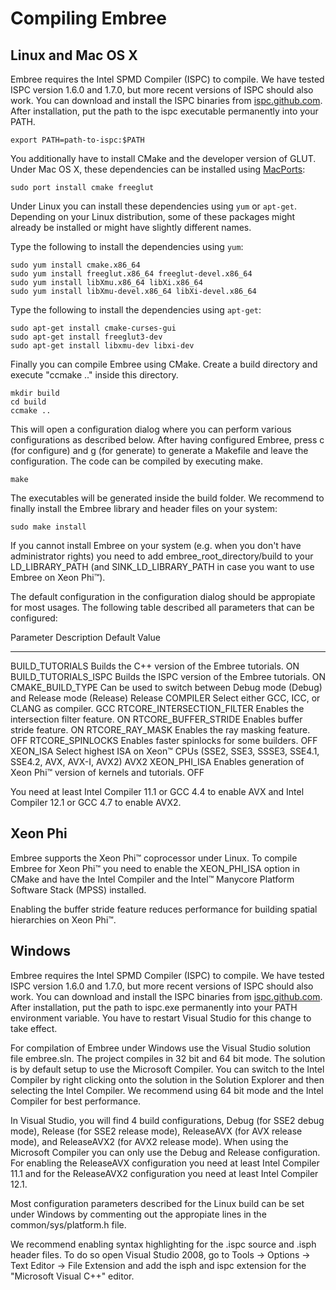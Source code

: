 Compiling Embree
================

Linux and Mac OS X
------------------

Embree requires the Intel SPMD Compiler (ISPC) to compile. We have
tested ISPC version 1.6.0 and 1.7.0, but more recent versions of ISPC
should also work. You can download and install the ISPC binaries from
[ispc.github.com](http://ispc.github.com/downloads.html). After
installation, put the path to the ispc executable permanently into your
PATH.

    export PATH=path-to-ispc:$PATH

You additionally have to install CMake and the developer version of
GLUT. Under Mac OS X, these dependencies can be installed using
[MacPorts](http://www.macports.org/):

    sudo port install cmake freeglut

Under Linux you can install these dependencies using `yum` or `apt-get`.
Depending on your Linux distribution, some of these packages might
already be installed or might have slightly different names.

Type the following to install the dependencies using `yum`:

    sudo yum install cmake.x86_64
    sudo yum install freeglut.x86_64 freeglut-devel.x86_64
    sudo yum install libXmu.x86_64 libXi.x86_64 
    sudo yum install libXmu-devel.x86_64 libXi-devel.x86_64

Type the following to install the dependencies using `apt-get`:

    sudo apt-get install cmake-curses-gui
    sudo apt-get install freeglut3-dev
    sudo apt-get install libxmu-dev libxi-dev

Finally you can compile Embree using CMake. Create a build directory and
execute "ccmake .." inside this directory.

    mkdir build
    cd build
    ccmake ..

This will open a configuration dialog where you can perform various
configurations as described below. After having configured Embree, press
c (for configure) and g (for generate) to generate a Makefile and leave
the configuration. The code can be compiled by executing make.

    make

The executables will be generated inside the build folder. We recommend
to finally install the Embree library and header files on your system:

    sudo make install

If you cannot install Embree on your system (e.g. when you don't have
administrator rights) you need to add embree\_root\_directory/build to
your LD\_LIBRARY\_PATH (and SINK\_LD\_LIBRARY\_PATH in case you want to
use Embree on Xeon Phi™).

The default configuration in the configuration dialog should be
appropiate for most usages. The following table described all parameters
that can be configured:

  Parameter                      Description                                                                              Default Value
  ------------------------------ ---------------------------------------------------------------------------------------- ---------------
  BUILD\_TUTORIALS               Builds the C++ version of the Embree tutorials.                                          ON
  BUILD\_TUTORIALS\_ISPC         Builds the ISPC version of the Embree tutorials.                                         ON
  CMAKE\_BUILD\_TYPE             Can be used to switch between Debug mode (Debug) and Release mode (Release)              Release
  COMPILER                       Select either GCC, ICC, or CLANG as compiler.                                            GCC
  RTCORE\_INTERSECTION\_FILTER   Enables the intersection filter feature.                                                 ON
  RTCORE\_BUFFER\_STRIDE         Enables buffer stride feature.                                                           ON
  RTCORE\_RAY\_MASK              Enables the ray masking feature.                                                         OFF
  RTCORE\_SPINLOCKS              Enables faster spinlocks for some builders.                                              OFF
  XEON\_ISA                      Select highest ISA on Xeon™ CPUs (SSE2, SSE3, SSSE3, SSE4.1, SSE4.2, AVX, AVX-I, AVX2)   AVX2
  XEON\_PHI\_ISA                 Enables generation of Xeon Phi™ version of kernels and tutorials.                        OFF

You need at least Intel Compiler 11.1 or GCC 4.4 to enable AVX and Intel
Compiler 12.1 or GCC 4.7 to enable AVX2.

Xeon Phi
--------

Embree supports the Xeon Phi™ coprocessor under Linux. To compile Embree
for Xeon Phi™ you need to enable the XEON\_PHI\_ISA option in CMake and
have the Intel Compiler and the Intel™ Manycore Platform Software Stack
(MPSS) installed.

Enabling the buffer stride feature reduces performance for building
spatial hierarchies on Xeon Phi™.

Windows
-------

Embree requires the Intel SPMD Compiler (ISPC) to compile. We have
tested ISPC version 1.6.0 and 1.7.0, but more recent versions of ISPC
should also work. You can download and install the ISPC binaries from
[ispc.github.com](http://ispc.github.com/downloads.html). After
installation, put the path to ispc.exe permanently into your PATH
environment variable. You have to restart Visual Studio for this change
to take effect.

For compilation of Embree under Windows use the Visual Studio solution
file embree.sln. The project compiles in 32 bit and 64 bit mode. The
solution is by default setup to use the Microsoft Compiler. You can
switch to the Intel Compiler by right clicking onto the solution in the
Solution Explorer and then selecting the Intel Compiler. We recommend
using 64 bit mode and the Intel Compiler for best performance.

In Visual Studio, you will find 4 build configurations, Debug (for SSE2
debug mode), Release (for SSE2 release mode), ReleaseAVX (for AVX
release mode), and ReleaseAVX2 (for AVX2 release mode). When using the
Microsoft Compiler you can only use the Debug and Release configuration.
For enabling the ReleaseAVX configuration you need at least Intel
Compiler 11.1 and for the ReleaseAVX2 configuration you need at least
Intel Compiler 12.1.

Most configuration parameters described for the Linux build can be set
under Windows by commenting out the appropiate lines in the
common/sys/platform.h file.

We recommend enabling syntax highlighting for the .ispc source and .isph
header files. To do so open Visual Studio 2008, go to Tools -\>
Options -\> Text Editor -\> File Extension and add the isph and ispc
extension for the "Microsoft Visual C++" editor.

